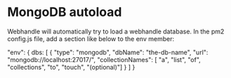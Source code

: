 # MongoDB autoload

Webhandle will automatically try to load a webhandle database. In the pm2 config.js
file, add a section like below to the env member:

"env": {
	dbs: [
		{
			"type": "mongodb",
			"dbName": "the-db-name",
			"url": "mongodb://localhost:27017/",
			"collectionNames": [ "a", "list", "of", "collections", "to", "touch", "(optional)"]
		}
	]
}
